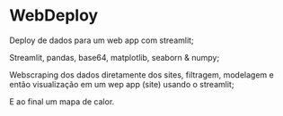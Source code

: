 # WebDeploy
Deploy de dados para um web app com streamlit;

Streamlit, pandas, base64, matplotlib, seaborn & numpy;

Webscraping dos dados diretamente dos sites, filtragem, modelagem e então visualização em um wep app (site)
usando o streamlit;

E ao final um mapa de calor.
